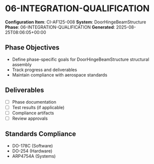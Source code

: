 # 06-INTEGRATION-QUALIFICATION

**Configuration Item**: CI-AF125-008
**System**: DoorHingeBeamStructure
**Phase**: 06-INTEGRATION-QUALIFICATION
**Generated**: 2025-08-25T08:06:05+00:00

## Phase Objectives
- Define phase-specific goals for DoorHingeBeamStructure structural assembly
- Track progress and deliverables
- Maintain compliance with aerospace standards

## Deliverables
- [ ] Phase documentation
- [ ] Test results (if applicable)
- [ ] Compliance artifacts
- [ ] Review approvals

## Standards Compliance
- DO-178C (Software)
- DO-254 (Hardware)
- ARP4754A (Systems)

